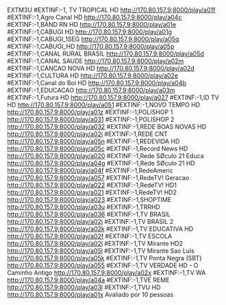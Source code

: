 EXTM3U
#EXTINF:-1, TV TROPICAL HD
http://170.80.157.9:8000/play/a01f
#EXTINF:-1,Agro Canal HD
http://170.80.157.9:8000/play/a04c
#EXTINF:-1,BAND RN HD
http://170.80.157.9:8000/play/a01e
#EXTINF:-1,CABUGI HD
http://170.80.157.9:8000/play/a01g
#EXTINF:-1,CABUGI_1SEG
http://170.80.157.9:8000/play/a05q
#EXTINF:-1,CABUGI_HD
http://170.80.157.9:8000/play/a05p
#EXTINF:-1,CANAL RURAL BRASIL
http://170.80.157.9:8000/play/a05d
#EXTINF:-1,CANAL SAUDE
http://170.80.157.9:8000/play/a02m
#EXTINF:-1,CANCAO NOVA HD
http://170.80.157.9:8000/play/a02d
#EXTINF:-1,CULTURA HD
http://170.80.157.9:8000/play/a02e
#EXTINF:-1,Canal do Boi HD
http://170.80.157.9:8000/play/a04b
#EXTINF:-1,EDUCACAO
http://170.80.157.9:8000/play/a03m
#EXTINF:-1,Futura HD
http://170.80.157.9:8000/play/a027
#EXTINF:-1,ID TV HD
http://170.80.157.9:8000/play/a051
#EXTINF:-1,NOVO TEMPO HD
http://170.80.157.9:8000/play/a01z
#EXTINF:-1,POLISHOP 1
http://170.80.157.9:8000/play/a031
#EXTINF:-1,POLISHOP 2
http://170.80.157.9:8000/play/a032
#EXTINF:-1,REDE BOAS NOVAS HD
http://170.80.157.9:8000/play/a02i
#EXTINF:-1,REDE CNT
http://170.80.157.9:8000/play/a05n
#EXTINF:-1,REDEVIDA HD
http://170.80.157.9:8000/play/a05c
#EXTINF:-1,Record News HD
http://170.80.157.9:8000/play/a020
#EXTINF:-1,Rede SØculo 21 Educa
http://170.80.157.9:8000/play/a04g
#EXTINF:-1,Rede SØculo 21 HD
http://170.80.157.9:8000/play/a04f
#EXTINF:-1,RedeAmeric
http://170.80.157.9:8000/play/a057
#EXTINF:-1,RedeTV! Geracao
http://170.80.157.9:8000/play/a022
#EXTINF:-1,RedeTV! HD1
http://170.80.157.9:8000/play/a021
#EXTINF:-1,RedeTV! HD2
http://170.80.157.9:8000/play/a023
#EXTINF:-1,SHOPTIME
http://170.80.157.9:8000/play/a03u
#EXTINF:-1,TRRHD
http://170.80.157.9:8000/play/a036
#EXTINF:-1,TV BRASIL
http://170.80.157.9:8000/play/a02j
#EXTINF:-1,TV BRASIL 2
http://170.80.157.9:8000/play/a02k
#EXTINF:-1,TV EDUCATIVA HD
http://170.80.157.9:8000/play/a02f
#EXTINF:-1,TV ESCOLA
http://170.80.157.9:8000/play/a02l
#EXTINF:-1,TV Mirante HD2
http://170.80.157.9:8000/play/a05l
#EXTINF:-1,TV Mirante Sao Luis
http://170.80.157.9:8000/play/a05k
#EXTINF:-1,TV Ponta Negra (SBT)
http://170.80.157.9:8000/play/a055
#EXTINF:-1,TV VERDADE HD - O Caminho Antigo
http://170.80.157.9:8000/play/a02x
#EXTINF:-1,TV WA
http://170.80.157.9:8000/play/a04a
#EXTINF:-1,TVE REME
http://170.80.157.9:8000/play/a03l
#EXTINF:-1,TVU HD
http://170.80.157.9:8000/play/a01x
Avaliado por 10 pessoas
